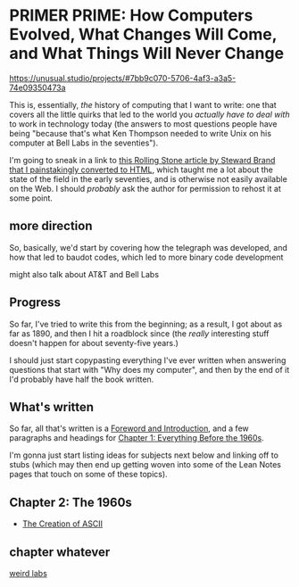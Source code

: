 # PRIMER PRIME: How Computers Evolved, What Changes Will Come, and What Things Will Never Change

https://unusual.studio/projects/#7bb9c070-5706-4af3-a3a5-74e09350473a

This is, essentially, *the* history of computing that I want to write: one that covers all the little quirks that led to the world you *actually have to deal with* to work in technology today (the answers to most questions people have being "because that's what Ken Thompson needed to write Unix on his computer at Bell Labs in the seventies").

I'm going to sneak in a link to [this Rolling Stone article by Steward Brand that I painstakingly converted to HTML](https://github.com/stuartpb/spacewar-article), which taught me a lot about the state of the field in the early seventies, and is otherwise not easily available on the Web. I should *probably* ask the author for permission to rehost it at some point.

## more direction

So, basically, we'd start by covering how the telegraph was developed, and how that led to baudot codes, which led to more binary code development

might also talk about AT&T and Bell Labs

## Progress

So far, I've tried to write this from the beginning; as a result, I got about as far as 1890, and then I hit a roadblock since (the *really* interesting stuff doesn't happen for about seventy-five years.)

I should just start copypasting everything I've ever written when answering questions that start with "Why does my computer", and then by the end of it I'd probably have half the book written.

## What's written

So far, all that's written is a [Foreword and Introduction][], and a few paragraphs and headings for [Chapter 1: Everything Before the 1960s][Chapter 1].

I'm gonna just start listing ideas for subjects next below and linking off to stubs (which may then end up getting woven into some of the Lean Notes pages that touch on some of these topics).

## Chapter 2: The 1960s

- [The Creation of ASCII][]

[Foreword and Introduction]: dnazd-yt9dc-6s90p-6n8gz-0j5z7
[Chapter 1]: m5wzg-k0eg8-r28pm-dtgsh-45hw6
[The Creation of ASCII]: aqqbd-rv1h8-859kq-e5e58-bqk89

## chapter whatever

[weird labs](grpxz-t75z6-cwa3s-ayw9z-gzb6z)
